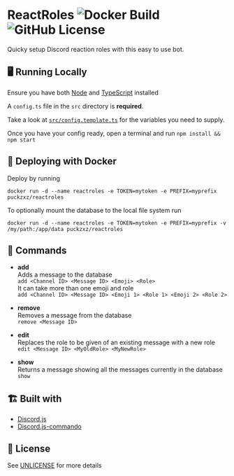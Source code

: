 # ReactRoles ![Docker Build](https://img.shields.io/docker/cloud/build/puckzxz/reactroles?style=flat-square) ![GitHub License](https://img.shields.io/github/license/puckzxz/ReactRoles?style=flat-square)

Quicky setup Discord reaction roles with this easy to use bot.

## 🖥 Running Locally

Ensure you have both [Node](https://nodejs.org) and [TypeScript](https://www.typescriptlang.org/index.html) installed

A `config.ts` file in the `src` directory is **required**.

Take a look at [`src/config.template.ts`](src/config.template.ts) for the variables you need to supply.

Once you have your config ready, open a terminal and run `npm install && npm start`

## 🐳 Deploying with Docker

Deploy by running

`docker run -d --name reactroles -e TOKEN=mytoken -e PREFIX=myprefix puckzxz/reactroles`

To optionally mount the database to the local file system run

`docker run -d --name reactroles -e TOKEN=mytoken -e PREFIX=myprefix -v /my/path:/app/data puckzxz/reactroles`

## 🧠 Commands

* **add**<br>
    Adds a message to the database<br>
    `add <Channel ID> <Message ID> <Emoji> <Role>`<br>
    It can take more than one emoji and role<br>
    `add <Channel ID> <Message ID> <Emoji 1> <Role 1> <Emoji 2> <Role 2>`

* **remove**<br>
    Removes a message from the database<br>
    `remove <Message ID>`

* **edit**<br>
    Replaces the role to be given of an existing message with a new role<br>
    `edit <Message ID> <MyOldRole> <MyNewRole>`

* **show**<br>
    Returns a message showing all the messages currently in the database<br>
    `show`

## 🏗 Built with
* [Discord.js](https://discord.js.org)
* [Discord.js-commando](https://github.com/discordjs/Commando)

## 📜 License
See [UNLICENSE](UNLICENSE) for more details